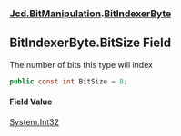 ### [Jcd.BitManipulation](Jcd.BitManipulation.md 'Jcd.BitManipulation').[BitIndexerByte](Jcd.BitManipulation.BitIndexerByte.md 'Jcd.BitManipulation.BitIndexerByte')

## BitIndexerByte.BitSize Field

The number of bits this type will index

```csharp
public const int BitSize = 8;
```

#### Field Value

[System.Int32](https://docs.microsoft.com/en-us/dotnet/api/System.Int32 'System.Int32')